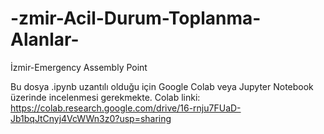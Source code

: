 # -zmir-Acil-Durum-Toplanma-Alanlar-
İzmir-Emergency Assembly Point

Bu dosya .ipynb uzantılı olduğu için Google Colab veya Jupyter Notebook üzerinde incelenmesi gerekmekte. Colab linki: https://colab.research.google.com/drive/16-rnju7FUaD-Jb1bqJtCnyj4VcWWn3z0?usp=sharing
